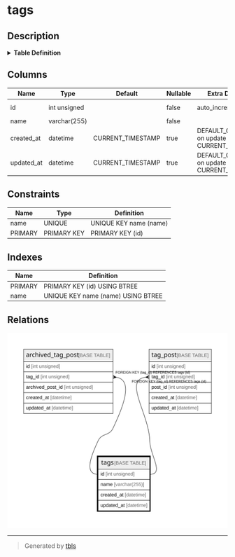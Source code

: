 # tags

## Description

<details>
<summary><strong>Table Definition</strong></summary>

```sql
CREATE TABLE `tags` (
  `id` int unsigned NOT NULL AUTO_INCREMENT,
  `name` varchar(255) NOT NULL,
  `created_at` datetime DEFAULT CURRENT_TIMESTAMP ON UPDATE CURRENT_TIMESTAMP,
  `updated_at` datetime DEFAULT CURRENT_TIMESTAMP ON UPDATE CURRENT_TIMESTAMP,
  PRIMARY KEY (`id`),
  UNIQUE KEY `name` (`name`)
) ENGINE=InnoDB AUTO_INCREMENT=[Redacted by tbls] DEFAULT CHARSET=utf8mb3
```

</details>

## Columns

| Name | Type | Default | Nullable | Extra Definition | Children | Parents | Comment |
| ---- | ---- | ------- | -------- | ---------------- | -------- | ------- | ------- |
| id | int unsigned |  | false | auto_increment | [archived_tag_post](archived_tag_post.md) [tag_post](tag_post.md) |  |  |
| name | varchar(255) |  | false |  |  |  |  |
| created_at | datetime | CURRENT_TIMESTAMP | true | DEFAULT_GENERATED on update CURRENT_TIMESTAMP |  |  |  |
| updated_at | datetime | CURRENT_TIMESTAMP | true | DEFAULT_GENERATED on update CURRENT_TIMESTAMP |  |  |  |

## Constraints

| Name | Type | Definition |
| ---- | ---- | ---------- |
| name | UNIQUE | UNIQUE KEY name (name) |
| PRIMARY | PRIMARY KEY | PRIMARY KEY (id) |

## Indexes

| Name | Definition |
| ---- | ---------- |
| PRIMARY | PRIMARY KEY (id) USING BTREE |
| name | UNIQUE KEY name (name) USING BTREE |

## Relations

![er](tags.svg)

---

> Generated by [tbls](https://github.com/k1LoW/tbls)
